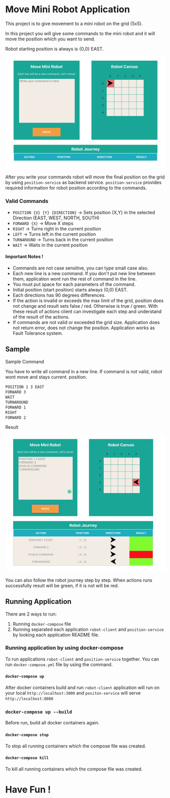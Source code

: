 # Move Mini Robot Application

This project is to give movement to a mini robot on the grid (5x5). 

In this project you will give some commands to the mini robot and it will move the position which you want to send.

Robot starting position is always is {0,0} EAST. 

![Screenshot](./robot-client/home-page.png)

After you write your commands robot will move the final position on the grid by using `position-service` as backend service. `position-service` provides required information for robot position according to the commands.

### Valid Commands 

* `POSITION {X} {Y} {DIRECTION}` -> Sets position {X,Y} in the selected Direction (EAST, WEST, NORTH, SOUTH)
* `FORWARD {X}`  ->  Move X steps 
* `RIGHT` -> Turns right in the current position
* `LEFT` -> Turns left in the current position
* `TURNAROUND` -> Turns back in the current position
* `WAIT` -> Waits in the current position

#### Important  Notes !
* Commands are not case sensitive, you can type small case also.
* Each new line is a new command. If you don't put new line between them, application wont run the rest of command in the line.
* You must put space for each parameters of the command.
* Initial position (start position) starts always (0,0) EAST.
* Each directions has 90 degrees differences.
* If the action is invalid or exceeds the max limit of the grid, position does not change and result sets false / red. Otherwise is true / green.
   With these result of actions client can investigate each step and understand of the result of the actions.
* If commands are not valid or exceeded the grid size. Application does not return error, does not change the position.
Application works as Fault Tolerance system.


## Sample 

Sample Command

You have to write all command in a new line. If command is not valid, robot wont move and stays current. position.

```text
POSITION 1 3 EAST
FORWARD 3
WAIT
TURNAROUND
FORWARD 1
RIGHT
FORWARD 2
```

Result

![Screenshot](./robot-client/home-page-result.png)

You can also follow the robot journey step by step. 
When actions runs successfully result will be green, if it is not will be red.

## Running Application

There are 2 ways to run:

1)  Running `docker-compose` file 
2)  Running separated each application `robot-client` and `position-service` by looking each application README file.  

### Running application by using docker-compose 

To run applications `robot-client` and `position-service` together. 
You can run `docker-compose.yml` file by using the command.

#### `docker-compose up`

After docker containers build and run `robot-client` application will run on your local `http://localhost:3000` 
and `positon-service` will serve `http://localhost:8080`

### `docker-compose up --build`
Before run, build all docker containers again.

#### `docker-compose stop`

To stop all running containers which the compose file was created.

#### `docker-compose kill`

To kill all running containers which the compose file was created.

# Have Fun !

